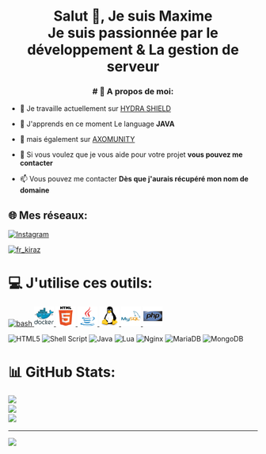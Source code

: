 <h1 align="center">Salut 👋, Je suis Maxime<br> Je suis passionnée par le développement & La gestion de serveur </h1>
<h3 align="center"># 💫 A propos de moi:</h3>

- 🔭 Je travaille actuellement sur [HYDRA SHIELD](https://hydra-shield.fr)

- 🌱 J'apprends en ce moment Le language **JAVA**

- 👯 mais également sur [AXOMUNITY](https:///axomunity.fr)

- 💬 Si vous voulez que je vous aide pour votre projet **vous pouvez me contacter**

- 📫 Vous pouvez me contacter **Dès que j'aurais récupéré mon nom de domaine**


## 🌐 Mes réseaux:
[![Instagram](https://img.shields.io/badge/Instagram-%23E4405F.svg?logo=Instagram&logoColor=white)](https://instagram.com/maxime_lescure) <p align="left"> <a href="https://twitter.com/fr_kiraz" target="blank"><img src="https://img.shields.io/twitter/follow/fr_kiraz?logo=twitter&style=for-the-badge" alt="fr_kiraz" /></a> </p>

# 💻 J'utilise ces outils:
<p align="left"> <a href="https://www.gnu.org/software/bash/" target="_blank" rel="noreferrer"> <img src="https://www.vectorlogo.zone/logos/gnu_bash/gnu_bash-icon.svg" alt="bash" width="40" height="40"/> </a> <a href="https://www.docker.com/" target="_blank" rel="noreferrer"> <img src="https://raw.githubusercontent.com/devicons/devicon/master/icons/docker/docker-original-wordmark.svg" alt="docker" width="40" height="40"/> </a> <a href="https://git-scm.com/" target="_blank" rel="noreferrer">  <img src="https://raw.githubusercontent.com/devicons/devicon/master/icons/html5/html5-original-wordmark.svg" alt="html5" width="40" height="40"/> </a> <a href="https://www.java.com" target="_blank" rel="noreferrer"> <img src="https://raw.githubusercontent.com/devicons/devicon/master/icons/java/java-original.svg" alt="java" width="40" height="40"/> </a> <a href="https://www.linux.org/" target="_blank" rel="noreferrer"> <img src="https://raw.githubusercontent.com/devicons/devicon/master/icons/linux/linux-original.svg" alt="linux" width="40" height="40"/>  <img src="https://raw.githubusercontent.com/devicons/devicon/master/icons/mysql/mysql-original-wordmark.svg" alt="mysql" width="40" height="40"/> </a> <a href="https://www.php.net" target="_blank" rel="noreferrer"> <img src="https://raw.githubusercontent.com/devicons/devicon/master/icons/php/php-original.svg" alt="php" width="40" height="40"/> </a> </p>

![HTML5](https://img.shields.io/badge/html5-%23E34F26.svg?style=plastic&logo=html5&logoColor=white) ![Shell Script](https://img.shields.io/badge/shell_script-%23121011.svg?style=plastic&logo=gnu-bash&logoColor=white) ![Java](https://img.shields.io/badge/java-%23ED8B00.svg?style=plastic&logo=java&logoColor=white) ![Lua](https://img.shields.io/badge/lua-%232C2D72.svg?style=plastic&logo=lua&logoColor=white) ![Nginx](https://img.shields.io/badge/nginx-%23009639.svg?style=plastic&logo=nginx&logoColor=white) ![MariaDB](https://img.shields.io/badge/MariaDB-003545?style=plastic&logo=mariadb&logoColor=white) ![MongoDB](https://img.shields.io/badge/MongoDB-%234ea94b.svg?style=plastic&logo=mongodb&logoColor=white)

# 📊 GitHub Stats:
![](https://github-readme-stats.vercel.app/api?username=KiraZ-69&theme=ayu-mirage&hide_border=true&include_all_commits=true&count_private=true)<br/>
![](https://github-readme-streak-stats.herokuapp.com/?user=KiraZ-69&theme=ayu-mirage&hide_border=true)<br/>
![](https://github-readme-stats.vercel.app/api/top-langs/?username=KiraZ-69&theme=ayu-mirage&hide_border=true&include_all_commits=true&count_private=true&layout=compact)

---
[![](https://visitcount.itsvg.in/api?id=KiraZ-69&icon=0&color=8)](https://visitcount.itsvg.in)
